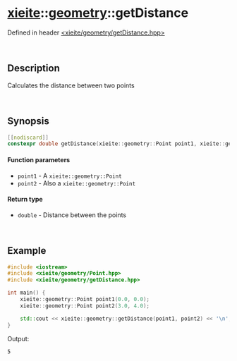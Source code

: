 # [xieite](../xieite.md)\:\:[geometry](../geometry.md)\:\:getDistance
Defined in header [<xieite/geometry/getDistance.hpp>](../../include/xieite/geometry/getDistance.hpp)

&nbsp;

## Description
Calculates the distance between two points

&nbsp;

## Synopsis
```cpp
[[nodiscard]]
constexpr double getDistance(xieite::geometry::Point point1, xieite::geometry::Point point2) noexcept;
```
#### Function parameters
- `point1` - A `xieite::geometry::Point`
- `point2` - Also a `xieite::geometry::Point`
#### Return type
- `double` - Distance between the points

&nbsp;

## Example
```cpp
#include <iostream>
#include <xieite/geometry/Point.hpp>
#include <xieite/geometry/getDistance.hpp>

int main() {
    xieite::geometry::Point point1(0.0, 0.0);
    xieite::geometry::Point point2(3.0, 4.0);

    std::cout << xieite::geometry::getDistance(point1, point2) << '\n';
}
```
Output:
```
5
```
